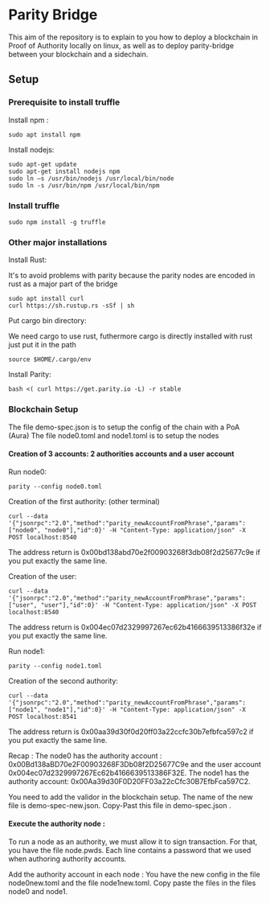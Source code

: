 # Parity Bridge

This aim of the repository is to explain to you how to deploy a blockchain in Proof of Authority locally on linux, as well as to deploy parity-bridge between your blockchain and a sidechain.

## Setup

### Prerequisite to install truffle 

Install npm :

    sudo apt install npm
    
Install nodejs:

    sudo apt-get update
    sudo apt-get install nodejs npm
    sudo ln –s /usr/bin/nodejs /usr/local/bin/node
    sudo ln -s /usr/bin/npm /usr/local/bin/npm

### Install truffle

    sudo npm install -g truffle 

### Other major installations

Install Rust:

It's to avoid problems with parity because the parity nodes are encoded in rust as a major part of the bridge

    sudo apt install curl
    curl https://sh.rustup.rs -sSf | sh 
    
Put cargo bin directory:

We need cargo to use rust, futhermore cargo is directly installed with rust just put it in the path

    source $HOME/.cargo/env 

Install Parity:

    bash <( curl https://get.parity.io -L) -r stable
    
### Blockchain Setup

The file demo-spec.json is to setup the config of the chain with a PoA (Aura)
The file node0.toml and node1.toml is to setup the nodes

#### Creation of 3 accounts: 2 authorities accounts and a user account

Run node0:

    parity --config node0.toml

Creation of the first authority: (other terminal)

    curl --data '{"jsonrpc":"2.0","method":"parity_newAccountFromPhrase","params":["node0", "node0"],"id":0}' -H "Content-Type: application/json" -X POST localhost:8540
The address return is 0x00bd138abd70e2f00903268f3db08f2d25677c9e if you put exactly the same line.

Creation of the user:

    curl --data '{"jsonrpc":"2.0","method":"parity_newAccountFromPhrase","params":["user", "user"],"id":0}' -H "Content-Type: application/json" -X POST localhost:8540
The address return is 0x004ec07d2329997267ec62b4166639513386f32e if you put exactly the same line.

Run node1:

    parity --config node1.toml

Creation of the second authority:

    curl --data '{"jsonrpc":"2.0","method":"parity_newAccountFromPhrase","params":["node1", "node1"],"id":0}' -H "Content-Type: application/json" -X POST localhost:8541
The address return is 0x00aa39d30f0d20ff03a22ccfc30b7efbfca597c2 if you put exactly the same line.

Recap : The node0 has the authority account : 0x00Bd138aBD70e2F00903268F3Db08f2D25677C9e and the user account 0x004ec07d2329997267Ec62b4166639513386F32E. The node1 has the authority account: 0x00Aa39d30F0D20FF03a22cCfc30B7EfbFca597C2.

You need to add the validor in the blockchain setup. The name of the new file is demo-spec-new.json. Copy-Past this file in demo-spec.json .

#### Execute the authority node :

To run a node as an authority, we must allow it to sign transaction. For that, you have the file node.pwds. Each line contains a password that we used when authoring authority accounts.

Add the authority account in each node :
You have the new config in the file node0new.toml and the file node1new.toml. Copy paste the files in the files node0 and node1.


    








